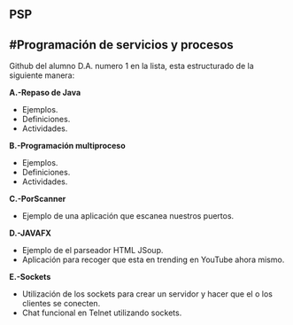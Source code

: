 ## PSP
#Programación de servicios y procesos
----
Github del alumno D.A. numero 1 en la lista, esta estructurado de la siguiente manera:  
  
**A.-Repaso de Java**  
 * Ejemplos.  
 * Definiciones.  
 * Actividades.  
   
**B.-Programación multiproceso**  
 * Ejemplos.
 * Definiciones.
 * Actividades.
   
**C.-PorScanner**
* Ejemplo de una aplicación que escanea nuestros puertos.
  
**D.-JAVAFX**
* Ejemplo de el parseador HTML JSoup.
* Aplicación para recoger que esta en trending en YouTube ahora mismo.

**E.-Sockets**
* Utilización de los sockets para crear un servidor y hacer que el o los clientes se conecten.
* Chat funcional en Telnet utilizando sockets.
